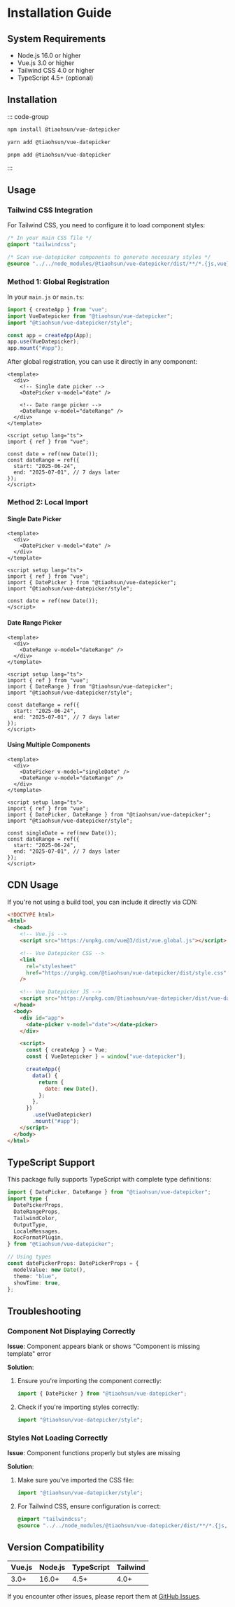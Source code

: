 # Installation Guide

## System Requirements

- Node.js 16.0 or higher
- Vue.js 3.0 or higher
- Tailwind CSS 4.0 or higher
- TypeScript 4.5+ (optional)

## Installation

::: code-group

```bash [NPM]
npm install @tiaohsun/vue-datepicker
```

```bash [Yarn]
yarn add @tiaohsun/vue-datepicker
```

```bash [PNPM]
pnpm add @tiaohsun/vue-datepicker
```

:::

## Usage

### Tailwind CSS Integration

For Tailwind CSS, you need to configure it to load component styles:

```css
/* In your main CSS file */
@import "tailwindcss";

/* Scan vue-datepicker components to generate necessary styles */
@source "../../node_modules/@tiaohsun/vue-datepicker/dist/**/*.{js,vue}";
```

### Method 1: Global Registration

In your `main.js` or `main.ts`:

```javascript
import { createApp } from "vue";
import VueDatepicker from "@tiaohsun/vue-datepicker";
import "@tiaohsun/vue-datepicker/style";

const app = createApp(App);
app.use(VueDatepicker);
app.mount("#app");
```

After global registration, you can use it directly in any component:

```vue
<template>
  <div>
    <!-- Single date picker -->
    <DatePicker v-model="date" />

    <!-- Date range picker -->
    <DateRange v-model="dateRange" />
  </div>
</template>

<script setup lang="ts">
import { ref } from "vue";

const date = ref(new Date());
const dateRange = ref({
  start: "2025-06-24",
  end: "2025-07-01", // 7 days later
});
</script>
```

### Method 2: Local Import

#### Single Date Picker

```vue
<template>
  <div>
    <DatePicker v-model="date" />
  </div>
</template>

<script setup lang="ts">
import { ref } from "vue";
import { DatePicker } from "@tiaohsun/vue-datepicker";
import "@tiaohsun/vue-datepicker/style";

const date = ref(new Date());
</script>
```

#### Date Range Picker

```vue
<template>
  <div>
    <DateRange v-model="dateRange" />
  </div>
</template>

<script setup lang="ts">
import { ref } from "vue";
import { DateRange } from "@tiaohsun/vue-datepicker";
import "@tiaohsun/vue-datepicker/style";

const dateRange = ref({
  start: "2025-06-24",
  end: "2025-07-01", // 7 days later
});
</script>
```

#### Using Multiple Components

```vue
<template>
  <div>
    <DatePicker v-model="singleDate" />
    <DateRange v-model="dateRange" />
  </div>
</template>

<script setup lang="ts">
import { ref } from "vue";
import { DatePicker, DateRange } from "@tiaohsun/vue-datepicker";
import "@tiaohsun/vue-datepicker/style";

const singleDate = ref(new Date());
const dateRange = ref({
  start: "2025-06-24",
  end: "2025-07-01", // 7 days later
});
</script>
```

## CDN Usage

If you're not using a build tool, you can include it directly via CDN:

```html
<!DOCTYPE html>
<html>
  <head>
    <!-- Vue.js -->
    <script src="https://unpkg.com/vue@3/dist/vue.global.js"></script>

    <!-- Vue Datepicker CSS -->
    <link
      rel="stylesheet"
      href="https://unpkg.com/@tiaohsun/vue-datepicker/dist/style.css"
    />

    <!-- Vue Datepicker JS -->
    <script src="https://unpkg.com/@tiaohsun/vue-datepicker/dist/vue-datepicker.umd.js"></script>
  </head>
  <body>
    <div id="app">
      <date-picker v-model="date"></date-picker>
    </div>

    <script>
      const { createApp } = Vue;
      const { VueDatepicker } = window["vue-datepicker"];

      createApp({
        data() {
          return {
            date: new Date(),
          };
        },
      })
        .use(VueDatepicker)
        .mount("#app");
    </script>
  </body>
</html>
```

## TypeScript Support

This package fully supports TypeScript with complete type definitions:

```typescript
import { DatePicker, DateRange } from "@tiaohsun/vue-datepicker";
import type {
  DatePickerProps,
  DateRangeProps,
  TailwindColor,
  OutputType,
  LocaleMessages,
  RocFormatPlugin,
} from "@tiaohsun/vue-datepicker";

// Using types
const datePickerProps: DatePickerProps = {
  modelValue: new Date(),
  theme: "blue",
  showTime: true,
};
```

## Troubleshooting

### Component Not Displaying Correctly

**Issue**: Component appears blank or shows "Component is missing template" error

**Solution**:

1. Ensure you're importing the component correctly:

   ```javascript
   import { DatePicker } from "@tiaohsun/vue-datepicker";
   ```

2. Check if you're importing styles correctly:
   ```javascript
   import "@tiaohsun/vue-datepicker/style";
   ```

### Styles Not Loading Correctly

**Issue**: Component functions properly but styles are missing

**Solution**:

1. Make sure you've imported the CSS file:

   ```javascript
   import "@tiaohsun/vue-datepicker/style";
   ```

2. For Tailwind CSS, ensure configuration is correct:
   ```css
   @import "tailwindcss";
   @source "../../node_modules/@tiaohsun/vue-datepicker/dist/**/*.{js,vue}";
   ```

## Version Compatibility

| Vue.js | Node.js | TypeScript | Tailwind |
| ------ | ------- | ---------- | -------- |
| 3.0+   | 16.0+   | 4.5+       | 4.0+     |

If you encounter other issues, please report them at [GitHub Issues](https://github.com/Tiaohsun31/vue-datepicker/issues).
